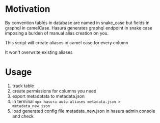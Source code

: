 # Motivation
By convention tables in database are named in snake_case but fields in graphql in camelCase.
Hasura generates graphql endpoint in snake case imposing a burden of manual alias creation on you.

This script will create aliases in camel case for every column

It won't overwrite existing aliases

# Usage
1.  track table
2.  create permissions for columns you need
3.  export metadatata to metadata.json
4.  in terminal `npx hasura-auto-aliases metadata.json > metadata_new.json`
5.  load generated config file metadata_new.json in hasura admin console and check
